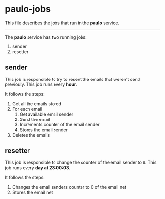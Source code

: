 # paulo-jobs

This file describes the jobs that run in the **paulo** service.

---

The **paulo** service has two running jobs:

1. sender
2. resetter

## sender

This job is responsible to try to resent the emails that weren't send previouly. This job runs every **hour**.

It follows the steps:

1. Get all the emails stored
2. For each email
    1. Get available email sender
    2. Send the email
    3. Increments counter of the email sender
    4. Stores the email sender
3. Deletes the emails


## resetter

This job is responsible to change the counter of the email sender to `0`. This job runs every **day at 23:00:03**.

It follows the steps:

1. Changes the email senders counter to 0 of the email net 
2. Stores the email net